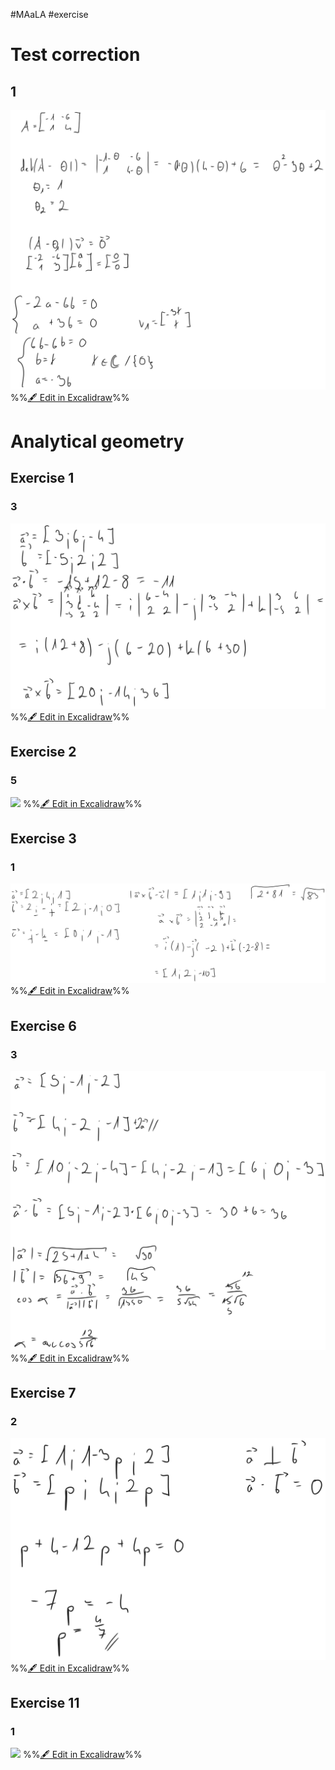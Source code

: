 #MAaLA #exercise 

# Test correction
## 1
![](attachments/Exercise%2022.05.2024%2022.05.2024%2008_28_41.excalidraw.svg)
%%[🖋 Edit in Excalidraw](attachments/Exercise%2022.05.2024%2022.05.2024%2008_28_41.excalidraw.md)%%

# Analytical geometry
## Exercise 1
### 3
![](attachments/Exercise%2022.05.2024%2022.05.2024%2008_33_58.excalidraw.svg)
%%[🖋 Edit in Excalidraw](attachments/Exercise%2022.05.2024%2022.05.2024%2008_33_58.excalidraw.md)%%

## Exercise 2
### 5
![](attachments/Exercise%2022.05.2024%2022.05.2024%2008_39_14.excalidraw.svg)
%%[🖋 Edit in Excalidraw](attachments/Exercise%2022.05.2024%2022.05.2024%2008_39_14.excalidraw.md)%%

## Exercise 3
### 1
![](attachments/Exercise%2022.05.2024%2022.05.2024%2008_44_20.excalidraw.svg)
%%[🖋 Edit in Excalidraw](attachments/Exercise%2022.05.2024%2022.05.2024%2008_44_20.excalidraw.md)%%

## Exercise 6
### 3
![](attachments/Exercise%2022.05.2024%2022.05.2024%2008_49_48.excalidraw.svg)
%%[🖋 Edit in Excalidraw](attachments/Exercise%2022.05.2024%2022.05.2024%2008_49_48.excalidraw.md)%%

## Exercise 7
### 2
![](attachments/Exercise%2022.05.2024%2022.05.2024%2008_55_37.excalidraw.svg)
%%[🖋 Edit in Excalidraw](attachments/Exercise%2022.05.2024%2022.05.2024%2008_55_37.excalidraw.md)%%

## Exercise 11
### 1
![](attachments/Exercise%2022.05.2024%2022.05.2024%2008_58_34.excalidraw.svg)
%%[🖋 Edit in Excalidraw](attachments/Exercise%2022.05.2024%2022.05.2024%2008_58_34.excalidraw.md)%%